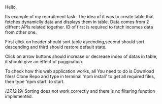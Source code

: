 Hello,

Its example of my recruitment task. The idea of it was to create table that fetches dynamiclly data and displays them in table. Data comes from 2 diffrent APIs related together. ID of first is required to fetch incomes data from other one.

First click on header should sort table ascending,second should sort descending and third should restore default state.

Click on arrow buttons should increase or decrease index of datas in table, it should give an effect of paggination.

To check how this web application works, all You need to do is Download files/ Clone Repo and type in terminal 'npm install' to get all required files, then type 'npm start' to start.

/*27.12.19*/
Sorting does not work correctly and there is no filtering function implemented.
